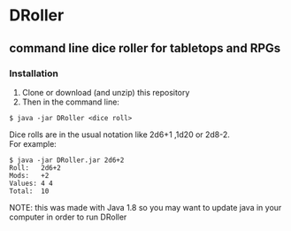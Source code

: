 # DRoller

## command line dice roller for tabletops and RPGs

### Installation
1. Clone or download (and unzip) this repository
2. Then in the command line:

`
$ java -jar DRoller <dice roll>
`

Dice rolls are in the usual notation like 2d6+1 ,1d20 or 2d8-2.  
For example: 

```
$ java -jar DRoller.jar 2d6+2 
Roll:   2d6+2  
Mods:   +2  
Values:	4 4  
Total:  10  
```


NOTE: this was made with Java 1.8 so you may want to update java in your computer in order to run DRoller
